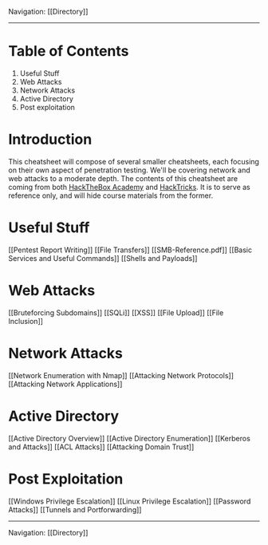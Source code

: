 Navigation: [[Directory]]

---
# Table of Contents
1. Useful Stuff
2. Web Attacks
3. Network Attacks
4. Active Directory
5. Post exploitation
# Introduction
This cheatsheet will compose of several smaller cheatsheets, each focusing on their own aspect of penetration testing. We'll be covering network and web attacks to a moderate depth. The contents of this cheatsheet are coming from both [HackTheBox Academy](https://academy.hackthebox.com/) and [HackTricks](https://book.hacktricks.xyz/). It is to serve as reference only, and will hide course materials from the former.

# Useful Stuff
[[Pentest Report Writing]]
[[File Transfers]]
[[SMB-Reference.pdf]]
[[Basic Services and Useful Commands]]
[[Shells and Payloads]]
# Web Attacks
[[Bruteforcing Subdomains]]
[[SQLi]]
[[XSS]]
[[File Upload]]
[[File Inclusion]]
# Network Attacks
[[Network Enumeration with Nmap]]
[[Attacking Network Protocols]]
[[Attacking Network Applications]]
# Active Directory
[[Active Directory Overview]]
[[Active Directory Enumeration]]
[[Kerberos and Attacks]]
[[ACL Attacks]]
[[Attacking Domain Trust]]
# Post Exploitation
[[Windows Privilege Escalation]]
[[Linux Privilege Escalation]]
[[Password Attacks]]
[[Tunnels and Portforwarding]]

---
Navigation: [[Directory]]